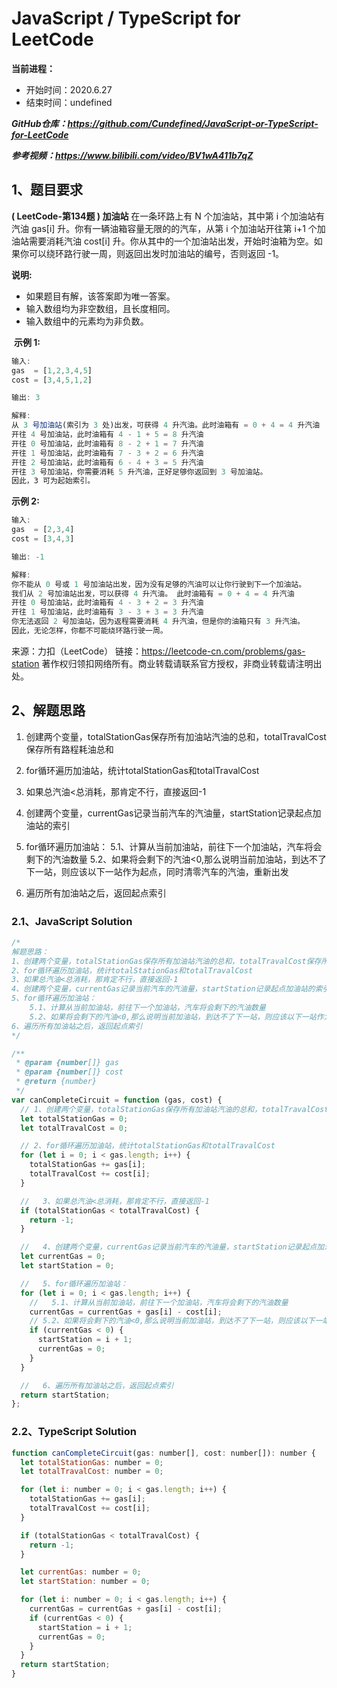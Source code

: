 ﻿# JavaScript / TypeScript for LeetCode 
**当前进程：**

 - 开始时间：2020.6.27 
 - 结束时间：undefined

***GitHub仓库：https://github.com/Cundefined/JavaScript-or-TypeScript-for-LeetCode***

***参考视频：https://www.bilibili.com/video/BV1wA411b7qZ***

## 1、题目要求
**( LeetCode-第134题 )  加油站**
       在一条环路上有 N 个加油站，其中第 i 个加油站有汽油 gas[i] 升。你有一辆油箱容量无限的的汽车，从第 i 个加油站开往第 i+1 个加油站需要消耗汽油 cost[i] 升。你从其中的一个加油站出发，开始时油箱为空。如果你可以绕环路行驶一周，则返回出发时加油站的编号，否则返回 -1。

**说明:** 

 - 如果题目有解，该答案即为唯一答案。
 -  输入数组均为非空数组，且长度相同。 
 - 输入数组中的元素均为非负数。



​	  **示例 1:**

```javascript
输入: 
gas  = [1,2,3,4,5]
cost = [3,4,5,1,2]

输出: 3

解释:
从 3 号加油站(索引为 3 处)出发，可获得 4 升汽油。此时油箱有 = 0 + 4 = 4 升汽油
开往 4 号加油站，此时油箱有 4 - 1 + 5 = 8 升汽油
开往 0 号加油站，此时油箱有 8 - 2 + 1 = 7 升汽油
开往 1 号加油站，此时油箱有 7 - 3 + 2 = 6 升汽油
开往 2 号加油站，此时油箱有 6 - 4 + 3 = 5 升汽油
开往 3 号加油站，你需要消耗 5 升汽油，正好足够你返回到 3 号加油站。
因此，3 可为起始索引。
```
**示例 2:**
```javascript
输入: 
gas  = [2,3,4]
cost = [3,4,3]

输出: -1

解释:
你不能从 0 号或 1 号加油站出发，因为没有足够的汽油可以让你行驶到下一个加油站。
我们从 2 号加油站出发，可以获得 4 升汽油。 此时油箱有 = 0 + 4 = 4 升汽油
开往 0 号加油站，此时油箱有 4 - 3 + 2 = 3 升汽油
开往 1 号加油站，此时油箱有 3 - 3 + 3 = 3 升汽油
你无法返回 2 号加油站，因为返程需要消耗 4 升汽油，但是你的油箱只有 3 升汽油。
因此，无论怎样，你都不可能绕环路行驶一周。
```

来源：力扣（LeetCode）
链接：https://leetcode-cn.com/problems/gas-station
著作权归领扣网络所有。商业转载请联系官方授权，非商业转载请注明出处。

## 2、解题思路

 1. 创建两个变量，totalStationGas保存所有加油站汽油的总和，totalTravalCost保存所有路程耗油总和
 

 1. for循环遍历加油站，统计totalStationGas和totalTravalCost
 2. 如果总汽油<总消耗，那肯定不行，直接返回-1
 3. 创建两个变量，currentGas记录当前汽车的汽油量，startStation记录起点加油站的索引
 4. for循环遍历加油站：
 5.1、计算从当前加油站，前往下一个加油站，汽车将会剩下的汽油数量
5.2、如果将会剩下的汽油<0,那么说明当前加油站，到达不了下一站，则应该以下一站作为起点，同时清零汽车的汽油，重新出发
 5. 遍历所有加油站之后，返回起点索引

### 2.1、JavaScript Solution

```javascript
/*
解题思路：
1、创建两个变量，totalStationGas保存所有加油站汽油的总和，totalTravalCost保存所有路程耗油总和
2、for循环遍历加油站，统计totalStationGas和totalTravalCost
3、如果总汽油<总消耗，那肯定不行，直接返回-1
4、创建两个变量，currentGas记录当前汽车的汽油量，startStation记录起点加油站的索引
5、for循环遍历加油站：
    5.1、计算从当前加油站，前往下一个加油站，汽车将会剩下的汽油数量
    5.2、如果将会剩下的汽油<0,那么说明当前加油站，到达不了下一站，则应该以下一站作为起点，同时清零汽车的汽油，重新出发
6、遍历所有加油站之后，返回起点索引
*/

/**
 * @param {number[]} gas
 * @param {number[]} cost
 * @return {number}
 */
var canCompleteCircuit = function (gas, cost) {
  // 1、创建两个变量，totalStationGas保存所有加油站汽油的总和，totalTravalCost保存所有路程耗油总和
  let totalStationGas = 0;
  let totalTravalCost = 0;

  // 2、for循环遍历加油站，统计totalStationGas和totalTravalCost
  for (let i = 0; i < gas.length; i++) {
    totalStationGas += gas[i];
    totalTravalCost += cost[i];
  }

  //   3、如果总汽油<总消耗，那肯定不行，直接返回-1
  if (totalStationGas < totalTravalCost) {
    return -1;
  }

  //   4、创建两个变量，currentGas记录当前汽车的汽油量，startStation记录起点加油站的索引
  let currentGas = 0;
  let startStation = 0;

  //   5、for循环遍历加油站：
  for (let i = 0; i < gas.length; i++) {
    //   5.1、计算从当前加油站，前往下一个加油站，汽车将会剩下的汽油数量
    currentGas = currentGas + gas[i] - cost[i];
    // 5.2、如果将会剩下的汽油<0,那么说明当前加油站，到达不了下一站，则应该以下一站作为起点，同时清零汽车的汽油，重新出发
    if (currentGas < 0) {
      startStation = i + 1;
      currentGas = 0;
    }
  }

  //   6、遍历所有加油站之后，返回起点索引
  return startStation;
};
```


### 2.2、TypeScript Solution

```javascript
function canCompleteCircuit(gas: number[], cost: number[]): number {
  let totalStationGas: number = 0;
  let totalTravalCost: number = 0;

  for (let i: number = 0; i < gas.length; i++) {
    totalStationGas += gas[i];
    totalTravalCost += cost[i];
  }

  if (totalStationGas < totalTravalCost) {
    return -1;
  }

  let currentGas: number = 0;
  let startStation: number = 0;

  for (let i: number = 0; i < gas.length; i++) {
    currentGas = currentGas + gas[i] - cost[i];
    if (currentGas < 0) {
      startStation = i + 1;
      currentGas = 0;
    }
  }
  return startStation;
}
```

